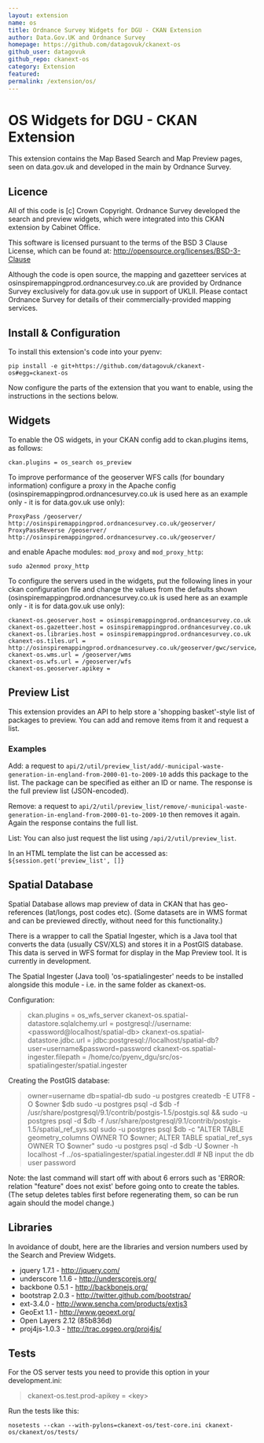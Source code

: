 ```yaml
---
layout: extension
name: os
title: Ordnance Survey Widgets for DGU - CKAN Extension
author: Data.Gov.UK and Ordnance Survey
homepage: https://github.com/datagovuk/ckanext-os
github_user: datagovuk
github_repo: ckanext-os
category: Extension
featured: 
permalink: /extension/os/
---
```



OS Widgets for DGU - CKAN Extension
===================================

This extension contains the Map Based Search and Map Preview pages, seen on data.gov.uk and developed in the main by Ordnance Survey.

Licence
-------

All of this code is \[c\] Crown Copyright. Ordnance Survey developed the search and preview widgets, which were integrated into this CKAN extension by Cabinet Office.

This software is licensed pursuant to the terms of the BSD 3 Clause License, which can be found at: <http://opensource.org/licenses/BSD-3-Clause>

Although the code is open source, the mapping and gazetteer services at osinspiremappingprod.ordnancesurvey.co.uk are provided by Ordnance Survey exclusively for data.gov.uk use in support of UKLII. Please contact Ordnance Survey for details of their commercially-provided mapping services.

Install & Configuration
-----------------------

To install this extension's code into your pyenv:

    pip install -e git+https://github.com/datagovuk/ckanext-os#egg=ckanext-os

Now configure the parts of the extension that you want to enable, using the instructions in the sections below.

Widgets
-------

To enable the OS widgets, in your CKAN config add to ckan.plugins items, as follows:

    ckan.plugins = os_search os_preview

To improve performance of the geoserver WFS calls (for boundary information) configure a proxy in the Apache config (osinspiremappingprod.ordnancesurvey.co.uk is used here as an example only - it is for data.gov.uk use only):

    ProxyPass /geoserver/ http://osinspiremappingprod.ordnancesurvey.co.uk/geoserver/
    ProxyPassReverse /geoserver/ http://osinspiremappingprod.ordnancesurvey.co.uk/geoserver/

and enable Apache modules: `mod_proxy` and `mod_proxy_http`:

    sudo a2enmod proxy_http

To configure the servers used in the widgets, put the following lines in your ckan configuration file and change the values from the defaults shown (osinspiremappingprod.ordnancesurvey.co.uk is used here as an example only - it is for data.gov.uk use only):

    ckanext-os.geoserver.host = osinspiremappingprod.ordnancesurvey.co.uk
    ckanext-os.gazetteer.host = osinspiremappingprod.ordnancesurvey.co.uk
    ckanext-os.libraries.host = osinspiremappingprod.ordnancesurvey.co.uk
    ckanext-os.tiles.url = http://osinspiremappingprod.ordnancesurvey.co.uk/geoserver/gwc/service/wms
    ckanext-os.wms.url = /geoserver/wms
    ckanext-os.wfs.url = /geoserver/wfs
    ckanext-os.geoserver.apikey = 

Preview List
------------

This extension provides an API to help store a 'shopping basket'-style list of packages to preview. You can add and remove items from it and request a list.

### Examples

Add: a request to `api/2/util/preview_list/add/-municipal-waste-generation-in-england-from-2000-01-to-2009-10` adds this package to the list. The package can be specified as either an ID or name. The response is the full preview list (JSON-encoded).

Remove: a request to `api/2/util/preview_list/remove/-municipal-waste-generation-in-england-from-2000-01-to-2009-10` then removes it again. Again the response contains the full list.

List: You can also just request the list using `/api/2/util/preview_list`.

In an HTML template the list can be accessed as: `${session.get('preview_list', []}`

Spatial Database
----------------

Spatial Database allows map preview of data in CKAN that has geo-references (lat/longs, post codes etc). (Some datasets are in WMS format and can be previewed directly, without need for this functionality.)

There is a wrapper to call the Spatial Ingester, which is a Java tool that converts the data (usually CSV/XLS) and stores it in a PostGIS database. This data is served in WFS format for display in the Map Preview tool. It is currently in development.

The Spatial Ingester (Java tool) 'os-spatialingester' needs to be installed alongside this module - i.e. in the same folder as ckanext-os.

Configuration:

> ckan.plugins = os\_wfs\_server ckanext-os.spatial-datastore.sqlalchemy.url = postgresql://username:<password@localhost/spatial-db> ckanext-os.spatial-datastore.jdbc.url = jdbc:postgresql://localhost/spatial-db?user=username&password=password ckanext-os.spatial-ingester.filepath = /home/co/pyenv\_dgu/src/os-spatialingester/spatial.ingester

Creating the PostGIS database:

> owner=username db=spatial-db sudo -u postgres createdb -E UTF8 -O $owner $db sudo -u postgres psql -d $db -f /usr/share/postgresql/9.1/contrib/postgis-1.5/postgis.sql && sudo -u postgres psql -d $db -f /usr/share/postgresql/9.1/contrib/postgis-1.5/spatial\_ref\_sys.sql sudo -u postgres psql $db -c "ALTER TABLE geometry\_columns OWNER TO $owner; ALTER TABLE spatial\_ref\_sys OWNER TO $owner" sudo -u postgres psql -d $db -U $owner -h localhost -f ../os-spatialingester/spatial.ingester.ddl \# NB input the db user password

Note: the last command will start off with about 6 errors such as 'ERROR: relation "feature" does not exist' before going onto to create the tables. (The setup deletes tables first before regenerating them, so can be run again should the model change.)

Libraries
---------

In avoidance of doubt, here are the libraries and version numbers used by the Search and Preview Widgets.

-   jquery 1.7.1 - <http://jquery.com/>
-   underscore 1.1.6 - <http://underscorejs.org/>
-   backbone 0.5.1 - <http://backbonejs.org/>
-   bootstrap 2.0.3 - <http://twitter.github.com/bootstrap/>
-   ext-3.4.0 - <http://www.sencha.com/products/extjs3>
-   GeoExt 1.1 - <http://www.geoext.org/>
-   Open Layers 2.12 (85b836d)
-   proj4js-1.0.3 - <http://trac.osgeo.org/proj4js/>

Tests
-----

For the OS server tests you need to provide this option in your development.ini:

> ckanext-os.test.prod-apikey = &lt;key&gt;

Run the tests like this:

    nosetests --ckan --with-pylons=ckanext-os/test-core.ini ckanext-os/ckanext/os/tests/


